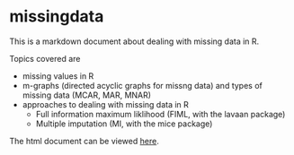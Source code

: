 # missingdata

This is a markdown document about dealing with missing data in R.

Topics covered are

* missing values in R
* m-graphs (directed acyclic graphs for missng data) and types of missing data (MCAR, MAR, MNAR)
* approaches to dealing with missing data in R
    * Full information maximum liklihood (FIML, with the lavaan package)
    * Multiple imputation (MI, with the mice package)

The html document can be viewed [here](http://htmlpreview.github.io/?https://github.com/gbiele/missingdata/blob/master/missingdata.html).
